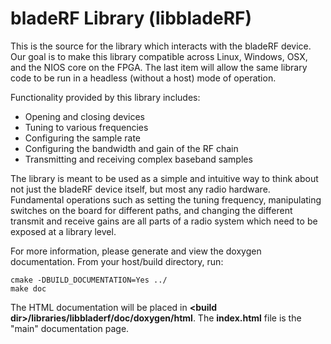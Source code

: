 # bladeRF Library (libbladeRF) #
This is the source for the library which interacts with the bladeRF device. Our goal is to make this library compatible across Linux, Windows, OSX, and the NIOS core on the FPGA. The last item will allow the same library code to be run in a headless (without a host) mode of operation.

Functionality provided by this library includes:

- Opening and closing devices
- Tuning to various frequencies
- Configuring the sample rate
- Configuring the bandwidth and gain of the RF chain
- Transmitting and receiving complex baseband samples

The library is meant to be used as a simple and intuitive way to think about not just the bladeRF device itself, but most any radio hardware.  Fundamental operations such as setting the tuning frequency, manipulating switches on the board for different paths, and changing the different transmit and receive gains are all parts of a radio system which need to be exposed at a library level.

For more information, please generate and view the doxygen documentation. From your host/build directory, run:
```
cmake -DBUILD_DOCUMENTATION=Yes ../
make doc
```

The HTML documentation will be placed in **\<build dir\>/libraries/libbladerf/doc/doxygen/html**.  The **index.html** file is the "main" documentation page.

